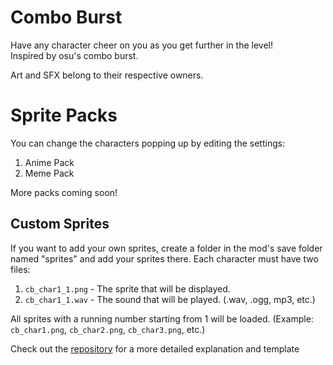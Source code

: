 # Combo Burst

Have any character cheer on you as you get further in the level!  
Inspired by osu's combo burst.

Art and SFX belong to their respective owners.

# Sprite Packs

You can change the characters popping up by editing the settings:
1. Anime Pack
2. Meme Pack

More packs coming soon!

## Custom Sprites
If you want to add your own sprites, create a folder in the mod's save folder named "sprites" and add your sprites there.
Each character must have two files:
1. `cb_char1_1.png` - The sprite that will be displayed.
2. `cb_char1_1.wav` - The sound that will be played. (.wav, .ogg, mp3, etc.)

All sprites with a running number starting from 1 will be loaded.
(Example: `cb_char1.png`, `cb_char2.png`, `cb_char3.png`, etc.)

Check out the [repository](https://github.com/crewly/comboBurst) for a more detailed explanation and template